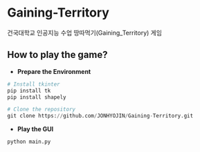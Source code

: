 # Gaining-Territory
건국대학교 인공지능 수업 땅따먹기(Gaining_Territory) 게임

## How to play the game?

- **Prepare the Environment**

```python
# Install tkinter
pip install tk
pip install shapely

# Clone the repository
git clone https://github.com/JONHYOJIN/Gaining-Territory.git
```

- **Play the GUI**

```python
python main.py
```